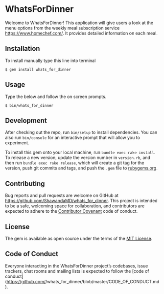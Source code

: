 # WhatsForDinner

Welcome to WhatsForDinner! This application will give users a look at the menu options from the weekly meal subscription service https://www.homechef.com/. It provides detailed information on each meal.

## Installation

To install manually type this line into terminal

    $ gem install whats_for_dinner

## Usage

Type the below and follow the on screen prompts.

    $ bin/whats_for_dinner

## Development

After checking out the repo, run `bin/setup` to install dependencies. You can also run `bin/console` for an interactive prompt that will allow you to experiment.

To install this gem onto your local machine, run `bundle exec rake install`. To release a new version, update the version number in `version.rb`, and then run `bundle exec rake release`, which will create a git tag for the version, push git commits and tags, and push the `.gem` file to [rubygems.org](https://rubygems.org).

## Contributing

Bug reports and pull requests are welcome on GitHub at https://github.com/ShawandaMD/whats_for_dinner. This project is intended to be a safe, welcoming space for collaboration, and contributors are expected to adhere to the [Contributor Covenant](http://contributor-covenant.org) code of conduct.

## License

The gem is available as open source under the terms of the [MIT License](https://opensource.org/licenses/MIT).

## Code of Conduct

Everyone interacting in the WhatsForDinner project’s codebases, issue trackers, chat rooms and mailing lists is expected to follow the [code of conduct](https://github.com/<github username>/whats_for_dinner/blob/master/CODE_OF_CONDUCT.md).
